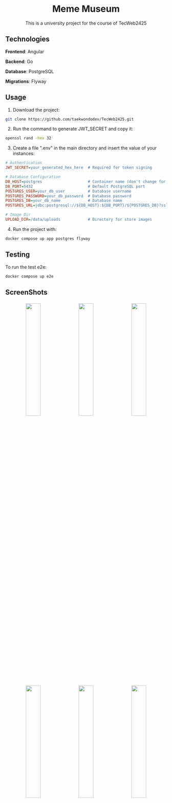 <div align="center">
   
# Meme Museum

This is a university project for the course of TecWeb2425

</div>

## Technologies

**Frontend**: Angular

**Backend**: Go

**Database**: PostgreSQL

**Migrations**: Flyway

## Usage

1. Download the project:

```bash
git clone https://github.com/taekwondodev/TecWeb2425.git
```

2. Run the command to generate JWT_SECRET and copy it:

```bash
openssl rand -hex 32
```

3. Create a file ".env" in the main directory and insert the value of your instances:

```ini
# Authentication
JWT_SECRET=your_generated_hex_here  # Required for token signing

# Database Configuration
DB_HOST=postgres                    # Container name (don't change for compose)
DB_PORT=5432                        # Default PostgreSQL port
POSTGRES_USER=your_db_user          # Database username
POSTGRES_PASSWORD=your_db_password  # Database password
POSTGRES_DB=your_db_name            # Database name
POSTGRES_URL=jdbc:postgresql://${DB_HOST}:${DB_PORT}/${POSTGRES_DB}?sslmode=disable

# Image Dir
UPLOAD_DIR=/data/uploads            # Directory for store images
```

4. Run the project with:

```bash
docker compose up app postgres flyway
```

## Testing

To run the test e2e:

```bash
docker compose up e2e
```

## ScreenShots

<p align="center">
   <img src="https://github.com/user-attachments/assets/49306887-4771-4d3e-9c23-751b9d181691" width="30%" style="margin: 5px;"/>
   <img src="https://github.com/user-attachments/assets/927e596e-0239-46ca-9f51-8a7530313b34" width="30%" style="margin: 5px;">
   <img src="https://github.com/user-attachments/assets/1cdfa494-a844-4fa1-86da-d0400a3d29a1" width="30%" style="margin: 5px;"/>
</p>
<p align="center"> 
   <img src="https://github.com/user-attachments/assets/4dc4c49c-9656-4954-b26a-dc6306f51b27" width="30%" style="margin: 5px;"/> 
   <img src="https://github.com/user-attachments/assets/47628166-8168-4113-9f82-8e5332d8822b" width="30%" style="margin: 5px;"/>
   <img src="https://github.com/user-attachments/assets/174fd297-0631-4c33-bdb7-1065c2410153" width="30%" style="margin: 5px;"/>
</p>
